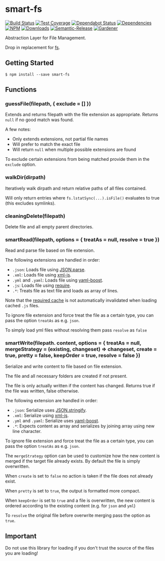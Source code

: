 # smart-fs

[![Build Status](https://circleci.com/gh/blackflux/smart-fs.png?style=shield)](https://circleci.com/gh/blackflux/smart-fs)
[![Test Coverage](https://img.shields.io/coveralls/blackflux/smart-fs/master.svg)](https://coveralls.io/github/blackflux/smart-fs?branch=master)
[![Dependabot Status](https://api.dependabot.com/badges/status?host=github&repo=blackflux/smart-fs)](https://dependabot.com)
[![Dependencies](https://david-dm.org/blackflux/smart-fs/status.svg)](https://david-dm.org/blackflux/smart-fs)
[![NPM](https://img.shields.io/npm/v/smart-fs.svg)](https://www.npmjs.com/package/smart-fs)
[![Downloads](https://img.shields.io/npm/dt/smart-fs.svg)](https://www.npmjs.com/package/smart-fs)
[![Semantic-Release](https://github.com/blackflux/js-gardener/blob/master/assets/icons/semver.svg)](https://github.com/semantic-release/semantic-release)
[![Gardener](https://github.com/blackflux/js-gardener/blob/master/assets/badge.svg)](https://github.com/blackflux/js-gardener)

Abstraction Layer for File Management.

Drop in replacement for [fs](https://nodejs.org/api/fs.html).

## Getting Started

    $ npm install --save smart-fs

## Functions

### guessFile(filepath, { exclude = [] })

Extends and returns filepath with the file extension as appropriate. Returns `null` if no good match was found.

A few notes:
  - Only extends extensions, not partial file names
  - Will prefer to match the exact file
  - Will return `null` when multiple possible extensions are found

To exclude certain extensions from being matched provide them in the `exclude` option.

### walkDir(dirpath)

Iteratively walk dirpath and return relative paths of all files contained.

Will only return entries where `fs.lstatSync(...).isFile()` evaluates to true (this excludes symlinks).

### cleaningDelete(filepath)

Delete file and all empty parent directories.

### smartRead(filepath, options = { treatAs = null, resolve = true })

Read and parse file based on file extension.

The following extensions are handled in order:

- `.json`: Loads file using [JSON.parse](https://developer.mozilla.org/en-US/docs/Web/JavaScript/Reference/Global_Objects/JSON/parse).
- `.xml`: Loads file using [xml-js](https://github.com/nashwaan/xml-js).
- `.yml` and `.yaml`: Loads file using [yaml-boost](https://github.com/blackflux/yaml-boost).
- `.js`: Loads file using [require](https://nodejs.org/api/modules.html#modules_require_id).
- `.*`: Treats file as text file and loads as array of lines.

Note that the [required cache](https://nodejs.org/api/modules.html#modules_require_cache) is not automatically invalidated when loading cached `.js` files.

To ignore file extension and force treat the file as a certain type, you can pass the option `treatAs` as e.g. `json`.

To simply load yml files without resolving them pass `resolve` as `false`

### smartWrite(filepath. content, options = { treatAs = null, mergeStrategy = (existing, changeset) => changeset, create = true, pretty = false, keepOrder = true, resolve = false })

Serialize and write content to file based on file extension.

The file and all necessary folders are created if not present.

The file is only actually written if the content has changed. 
Returns true if the file was written, false otherwise.

The following extension are handled in order:

- `.json`: Serialize uses [JSON.stringify](https://developer.mozilla.org/en-US/docs/Web/JavaScript/Reference/Global_Objects/JSON/stringify).
- `.xml`: Serialize using [xml-js](https://github.com/nashwaan/xml-js).
- `.yml` and `.yaml`: Serialize uses [yaml-boost](https://github.com/blackflux/yaml-boost).
- `.*`: Expects content as array and serializes by joining array using new line character.

To ignore file extension and force treat the file as a certain type, you can pass the option `treatAs` as e.g. `json`.

The `mergeStrategy` option can be used to customize how the new content is merged if the target file already exists.
By default the file is simply overwritten.

When `create` is set to `false` no action is taken if the file does not already exist.

When `pretty` is set to `true`, the output is formatted more compact.

When `keepOrder` is set to `true` and a file is overwritten, 
the new content is ordered according to the existing content (e.g. for `json` and `yml`)

To `resolve` the original file before overwrite merging pass the option as `true`.

## Important

Do not use this library for loading if you don't trust the source of the files you are loading!

